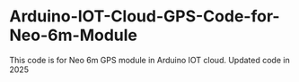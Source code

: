 # Arduino-IOT-Cloud-GPS-Code-for-Neo-6m-Module
This code is for Neo 6m GPS module in Arduino IOT cloud. Updated code in 2025
